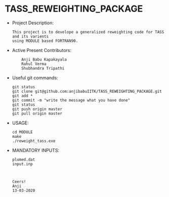 # TASS_REWEIGHTING_PACKAGE

*   Project Description:

	    This project is to develope a generalized reweighting code for TASS and its varients 
	    using MODULE based FORTRAN90. 

*   Active Present Contributors:

            Anji Babu Kapakayala
            Rahul Verma
            Shubhandra Tripathi

 *  Useful git commands:

	   	git status
	   	git clone git@github.com:anjibabuIITK/TASS_REWEIGHTING_PACKAGE.git
        git add *
        git commit -m "write the message what you have done"
        git status
	   	git push origin master
	   	git pull origin master

 *  USAGE:
 
 	    cd MODULE
	    make
	    ./reweight_tass.exe

  * MANDATORY INPUTS:
  	    
	    plumed.dat
	    input.inp
 	
	
	
		Ceers!
		Anji 
		13-03-2020
